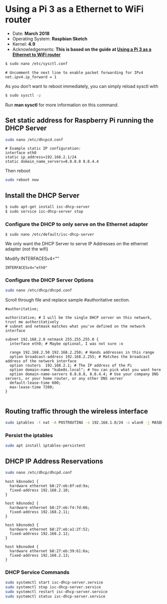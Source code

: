 # Using a Pi 3 as a Ethernet to WiFi router

* Date: **March 2018**
* Operating System: **Raspbian Sketch**
* Kernel: **4.9**
* Acknowledgements: **This is based on the guide at [Using a Pi 3 as a Ethernet to WiFi router](https://medium.com/linagora-engineering/using-a-pi-3-as-a-ethernet-to-wifi-router-2418f0044819)**


```bash
$ sudo nano /etc/sysctl.conf
```


```
# Uncomment the next line to enable packet forwarding for IPv4
net.ipv4.ip_forward = 1
```


As you don’t want to reboot immediately, you can simply reload sysctl with

```bash
$ sudo sysctl -p
```

Run **man sysctl** for more information on this command.


## Set static address for Raspberry Pi running the DHCP Server


```bash
sudo nano /etc/dhcpcd.conf
```

```
# Example static IP configuration:
interface eth0
static ip_address=192.168.2.1/24
static domain_name_servers=8.8.8.8 8.8.4.4
```

Then reboot

```bash
sudo reboot now
```

## Install the DHCP Server

```bash
$ sudo apt-get install isc-dhcp-server
$ sudo service isc-dhcp-server stop
```

### Configure the DHCP to only serve on the Ethernet adapter

```
$ sudo nano /etc/default/isc-dhcp-server
```
We only want the DHCP Server to serve IP Addresses on the ethernet adapter (not the wifi)

Modify INTERFACESv4=""

```
INTERFACESv4="eth0"
```

### Configure the DHCP Server Options

```bash
sudo nano /etc/dhcp/dhcpd.conf
```

Scroll through file and replace sample #authoritative section.

```
#authoritative;

authoritative; # I will be the single DHCP server on this network, trust me authoritatively
# subnet and netmask matches what you've defined on the network interface

subnet 192.168.2.0 netmask 255.255.255.0 {
  interface eth0; # Maybe optional, I was not sure :o

  range 192.168.2.50 192.168.2.250; # Hands addresses in this range
  option broadcast-address 192.168.2.255; # Matches the broadcast address of the network interface
  option routers  192.168.2.1; # The IP address of the Pi
  option domain-name "kube8s.local"; # You can pick what you want here
  option domain-name-servers 8.8.8.8, 8.8.4.4; # Use your company DNS servers, or your home router, or any other DNS server
  default-lease-time 600;
  max-lease-time 7200;
}


```

## Routing traffic through the wireless interface

```bash
sudo iptables -t nat -A POSTROUTING -s 192.168.1.0/24 -o wlan0 -j MASQUERADE
```

### Persist the iptables

```bash
sudo apt install iptables-persistent
```

## DHCP IP Address Reservations

```bash
sudo nano /etc/dhcp/dhcpd.conf
```


```
host k8snode1 {
  hardware ethernet b8:27:eb:8f:ed:9a;
  fixed-address 192.168.2.10;
}

host k8snode2 {
  hardware ethernet b8:27:eb:f4:7d:66;
  fixed-address 192.168.2.11;
}

host k8snode3 {
  hardware ethernet b8:27:eb:a1:2f:52;
  fixed-address 192.168.2.12;
}

host k8snode4 {
  hardware ethernet b8:27:eb:39:61:6a;
  fixed-address 192.168.2.13;
}
```


### DHCP Service Commands

```bash
sudo systemctl start isc-dhcp-server.service 
sudo systemctl stop isc-dhcp-server.service
sudo systemctl restart isc-dhcp-server.service  
sudo systemctl status isc-dhcp-server.service 
```
